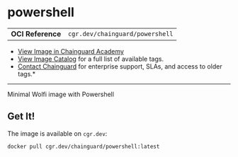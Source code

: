 <!--monopod:start-->
# powershell
| | |
| - | - |
| **OCI Reference** | `cgr.dev/chainguard/powershell` |


* [View Image in Chainguard Academy](https://edu.chainguard.dev/chainguard/chainguard-images/reference/powershell/overview/)
* [View Image Catalog](https://console.enforce.dev/images/catalog) for a full list of available tags.
* [Contact Chainguard](https://www.chainguard.dev/chainguard-images) for enterprise support, SLAs, and access to older tags.*

---
<!--monopod:end-->

<!--overview:start-->
Minimal Wolfi image with Powershell
<!--overview:end-->

<!--getting:start-->
## Get It!
The image is available on `cgr.dev`:

```
docker pull cgr.dev/chainguard/powershell:latest
```
<!--getting:end-->

<!--body:start-->
<!--body:end-->
